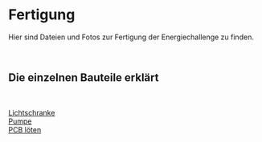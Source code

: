 # Fertigung

Hier sind Dateien und Fotos zur Fertigung der Energiechallenge zu finden.

</br>

<h2>Die einzelnen Bauteile erklärt</h2>

</br>

[Lichtschranke](https://www.elektronik-kompendium.de/sites/sic/0304101.htm)</br>
[Pumpe](https://www.rct-online.de/magazin/peristaltikpumpen-und-pumpenschlaeuche/)</br>
[PCB löten](https://www.youtube.com/watch?v=F3lDXdUWp_Q)</br>
